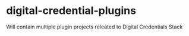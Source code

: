 # digital-credential-plugins

Will contain multiple plugin projects releated to Digital Credentials Stack
